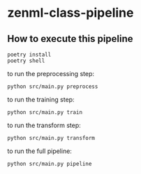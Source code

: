 # zenml-class-pipeline

## How to execute this pipeline

```shell
poetry install
poetry shell
```

to run the preprocessing step:

```shell
python src/main.py preprocess
```

to run the training step:

```shell
python src/main.py train
```

to run the transform step:

```shell
python src/main.py transform
```

to run the full pipeline:

```shell
python src/main.py pipeline
```
